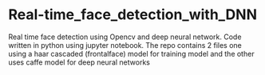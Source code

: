 # Real-time_face_detection_with_DNN
Real time face detection using Opencv and deep neural network. Code written in python using  jupyter notebook. 
The repo contains 2 files one using a haar cascaded (frontalface) model for training model and the other uses caffe model for deep neural networks
